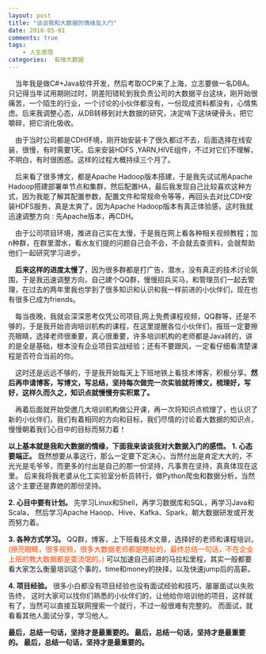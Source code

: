 ```yaml
---
layout: post
title: "谈谈我和大数据的情缘及入门"
date: 2018-05-01
comments: true
tags: 
	- 人生感悟
categories:  有缘大数据
---
```




 &#8195;当年我是做C#+Java软件开发，然后考取OCP来了上海，立志要做一名DBA。只记得当年试用期刚过时，阴差阳错轮到我负责公司的大数据平台这块，刚开始很痛苦，一个陌生的行业，一个讨论的小伙伴都没有，一份现成资料都没有，心情焦虑。后来我调整心态，从DB转移到对大数据的研究，决定啃下这块硬骨头，把它嚼碎，把它消化吸收。
 
 &#8195;由于当时公司都是CDH环境，刚开始安装卡了很久都过不去，后面选择在线安装，很慢，有时需要1天。后来安装HDFS ,YARN,HIVE组件，不过对它们不理解，不明白，有时很困惑。这样的过程大概持续三个月了。
 <!--more--> 
 &#8195;后来看了很多博文，都是Apache Hadoop版本搭建，于是我先试试用Apache Hadoop搭建部署单节点和集群，然后配置HA，最后我发现自己比较喜欢这种方式，因为我能了解其配置参数，配置文件和常规命令等等，再回头去对比CDH安装HDFS服务，真是太爽了，因为Apache Hadoop版本有真正体验感，这时我就迅速调整方向 : 先Apache版本，再CDH。

 &#8195;由于公司项目环境，推进自己实在太慢，于是我在网上看各种相关视频教程；加n种群，在群里潜水，看水友们提的问题自己会不会，不会就去查资料，会就帮助他们一起研究学习进步。
 
&#8195;**后来这样的进度太慢了**，因为很多群都是打广告，潜水，没有真正的技术讨论氛围，于是我迅速调整方向，自己建个QQ群，慢慢招兵买马，和管理员们一起去管理，在过去的两年里我也学到了很多知识和认识和我一样前进的小伙伴们，现在也有很多已成为friends。

&#8195;每当夜晚，我就会深深思考仅凭公司项目,网上免费课程视频，QQ群等，还是不够的，于是我开始咨询培训机构的课程，在这里提醒各位小伙伴们，报班一定要擦亮眼睛，选择老师很重要，真心很重要，许多培训机构的老师都是Java转的，讲的是全是基础，根本没有企业项目实战经验；还有不要跟风，一定看仔细看清楚课程是否符合当前的你。

 &#8195;这时还是远远不够的，于是我开始每天上下班地铁上看技术博客，积极分享。**然后再申请博客，写博文，写总结，坚持每次做完一次实验就将博文，梳理好，写好，这样久而久之，知识点就慢慢夯实积累了。**
 
 &#8195;再着后面就开始受邀几大培训机构做公开课，再一次将知识点梳理了，也认识了新的小伙伴们，我们有着相同的方向和目标，我们尽情的讨论着大数据的知识点，慢慢朝着我们心目中的目标而努力着！
 
**以上基本就是我和大数据的情缘，下面我来谈谈我对大数据入门的感悟。**
**1. 心态要端正。**
既然想要从事这行，那么一定要下定决心，当然付出是肯定大大的，不光光是毛爷爷，而更多的付出是自己的那一份坚持，凡事贵在坚持，真真体现在这里。
后来我将我老婆从化工实验室分析员转行，做Python爬虫和数据分析，当然这个主要还是靠她的那份坚持。

**2. 心目中要有计划。**
先学习Linux和Shell，再学习数据库和SQL，再学习Java和Scala，
然后学习Apache Haoop、Hive、Kafka、Spark，朝大数据研发或开发而努力着。

**3. 各种方式学习。**
QQ群，博客，上下班看技术文章，选择好的老师和课程培训，
<font color=#FF4500 >
(擦亮眼睛，很多视频，很多大数据老师都是瞎扯的，最终总结一句话，不在企业上班的教大数据都是耍流氓的。)</font>
可以加速自己前进的马拉松里程，其实一般都要看大家怎么衡量培训这个事的，time和money的抉择，以及快速jump后的高薪。

**4. 项目经验。**
很多小白都没有项目经验也没有面试经验和技巧，屡屡面试以失败告终，
这时大家可以找你们熟悉的小伙伴们的，让他给你培训他的项目，这样就有了，当然可以直接互联网搜索一个就行，不过一般很难有完整的。
而面试，就看看其他人面试分享，学习他人。

**最后，总结一句话，坚持才是最重要的。
最后，总结一句话，坚持才是最重要的。
最后，总结一句话，坚持才是最重要的。**